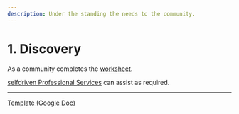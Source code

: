 ```yaml
---
description: Under the standing the needs to the community.
---
```


# 1. Discovery

As a community completes the [worksheet](https://docs.google.com/document/d/1rpL6873cT_lFzz96CCGgxrii6JtrtbhBn-19xBOxVp4).

[selfdriven Professional Services](https://selfdriven.services) can assist as required.

***

[Template (Google Doc)](https://docs.google.com/document/d/1rpL6873cT_lFzz96CCGgxrii6JtrtbhBn-19xBOxVp4/)

